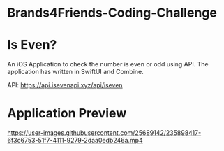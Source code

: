 # Brands4Friends-Coding-Challenge
# Is Even?

An iOS Application to check the number is even or odd using API. The application has written in SwiftUI and Combine.

API: https://api.isevenapi.xyz/api/iseven

# Application Preview

https://user-images.githubusercontent.com/25689142/235898417-6f3c6753-51f7-4111-9279-2daa0edb246a.mp4

